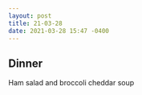 ```yaml
---
layout: post
title: 21-03-28
date: 2021-03-28 15:47 -0400
---
```


## Dinner 
Ham salad and broccoli cheddar soup
